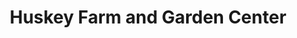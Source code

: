 ---
title: "Huskey Farm and Garden Center"
url: /greenwood/huskey-farm-and-garden-center/
shop: garden centre
---